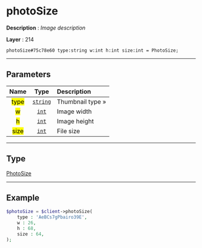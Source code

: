 # photoSize

**Description** : *Image description*

**Layer** : 214

```tl
photoSize#75c78e60 type:string w:int h:int size:int = PhotoSize;
```

---

## Parameters

| Name | Type | Description |
| :---: | :---: | :--- |
| <mark>type</mark> | [`string`](type/string) | Thumbnail type » |
| <mark>w</mark> | [`int`](type/int) | Image width |
| <mark>h</mark> | [`int`](type/int) | Image height |
| <mark>size</mark> | [`int`](type/int) | File size |

---

## Type

[PhotoSize](type/PhotoSize)

---

## Example

```php
$photoSize = $client->photoSize(
	type : 'AeBCs7gPbairo39E',
	w : 26,
	h : 68,
	size : 64,
);
```